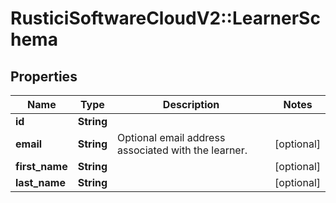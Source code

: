 # RusticiSoftwareCloudV2::LearnerSchema

## Properties
Name | Type | Description | Notes
------------ | ------------- | ------------- | -------------
**id** | **String** |  | 
**email** | **String** | Optional email address associated with the learner. | [optional] 
**first_name** | **String** |  | [optional] 
**last_name** | **String** |  | [optional] 


